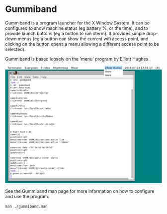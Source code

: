 # Gummiband

Gummiband is a program launcher for the X Window System.
It can be configured to show machine status (eg battery %, or the time),
and to provide launch buttons (eg a button to run xterm).
It provides simple drop-down menus (eg a button can show the current wifi
access point, and clicking on the button opens a menu allowing a different
access point to be selected).

Gummiband is based loosely on the 'menu' program by Elliott Hughes.

![Gummiband in action](gummiband.png)

See the Gummiband man page for more information on how to configure and use
the program.

```man ./gummiband.man```
